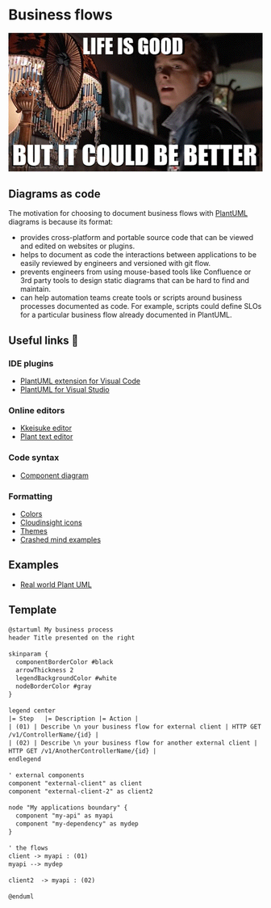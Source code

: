 # Business flows

![](https://raw.githubusercontent.com/juniormayhe/Scripts/master/plantuml/plantuml.gif)

## Diagrams as code

The motivation for choosing to document business flows with [PlantUML](https://plantuml.com) diagrams is because its format:

- provides cross-platform and portable source code that can be viewed and edited on websites or plugins.
- helps to document as code the interactions between applications to be easily reviewed by engineers and versioned with git flow.
- prevents engineers from using mouse-based tools like Confluence or 3rd party tools to design static diagrams that can be hard to find and maintain.
- can help automation teams create tools or scripts around business processes documented as code. For example, scripts could define SLOs for a particular business flow already documented in PlantUML.

## Useful links 🔗
 
### IDE plugins
- [PlantUML extension for Visual Code](https://marketplace.visualstudio.com/items?itemName=jebbs.plantuml)
- [PlantUML for Visual Studio](https://marketplace.visualstudio.com/items?itemName=KieranBorsden.PlantUmlLanguageService)

### Online editors
- [Kkeisuke editor](https://plantuml-editor.kkeisuke.com/)
- [Plant text editor](https://www.planttext.com)

### Code syntax
- [Component diagram](https://plantuml.com/component-diagram)

### Formatting
- [Colors](https://plantuml.com/color)
- [Cloudinsight icons](https://github.com/plantuml-stdlib/cicon-plantuml-sprites)
- [Themes](https://plantuml.com/theme)
- [Crashed mind examples](https://crashedmind.github.io/PlantUMLHitchhikersGuide)

## Examples
- [Real world Plant UML](https://real-world-plantuml.com)

## Template

```puml
@startuml My business process
header Title presented on the right

skinparam {
  componentBorderColor #black
  arrowThickness 2
  legendBackgroundColor #white
  nodeBorderColor #gray
}

legend center
|= Step   |= Description |= Action |
| (01) | Describe \n your business flow for external client | HTTP GET /v1/ControllerName/{id} |
| (02) | Describe \n your business flow for another external client | HTTP GET /v1/AnotherControllerName/{id} |
endlegend

' external components
component "external-client" as client
component "external-client-2" as client2

node "My applications boundary" {
  component "my-api" as myapi
  component "my-dependency" as mydep
}

' the flows
client -> myapi : (01)
myapi --> mydep

client2  -> myapi : (02)

@enduml

```
